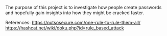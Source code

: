 The purpose of this project is to investigate how people create passwords and hopefully gain insights into how they might be cracked faster.

References:
https://notsosecure.com/one-rule-to-rule-them-all/
https://hashcat.net/wiki/doku.php?id=rule_based_attack
